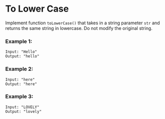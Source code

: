 # To Lower Case
Implement function `toLowerCase()` that takes in a string parameter `str` and returns the same string in lowercase. Do not modify the original string.

### Example 1:
```
Input: "Hello"
Output: "hello"
```

### Example 2:
```
Input: "here"
Output: "here"
```

### Example 3:
```
Input: "LOVELY"
Output: "lovely"
```
